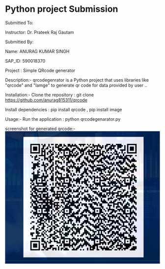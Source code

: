 # Python project Submission

Submitted To:

 Instructor: Dr. Prateek Raj Gautam

Submitted By:

Name: ANURAG KUMAR SINGH

SAP_ID: 590018370

Project : Simple QRcode generator

Description:-
qrcodegenrator is a Python project that uses libraries like "qrcode" and "Iamge" to generate qr code for data provided by user ..





Installation:-
Clone the repository : git clone https://github.com/anurag815311/qrcode


Install dependencies : pip install qrcode , pip install image

Usage:-
Run the application : python qrcodegenarator.py

screenshot for generated qrcode:-
![alt text](image.png)